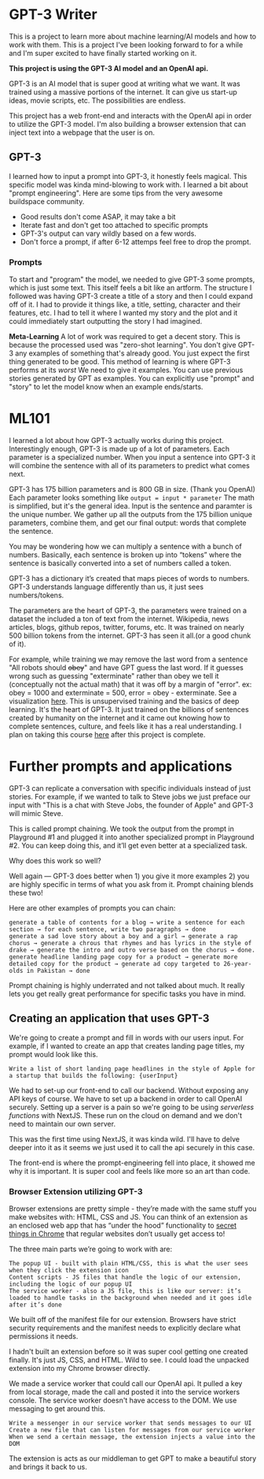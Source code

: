 # GPT-3 Writer
This is a project to learn more about machine learning/AI models and how to work with them. This is a project I've been looking forward to for a while and I'm super excited to have finally started working on it. 

<b>This project is using the GPT-3 AI model and an OpenAI api.</b>

GPT-3 is an AI model that is super good at writing what we want. It was trained using a massive portions of the internet. It can give us start-up ideas, movie scripts, etc. The possibilities are endless.

This project has a web front-end and interacts with the OpenAI api in order to utilize the GPT-3 model. I'm also building a browser extension that can inject text into a webpage that the user is on.

## GPT-3
I learned how to input a prompt into GPT-3, it honestly feels magical. This specific model was kinda mind-blowing to work with. I learned a bit about "prompt engineering". Here are some tips from the very awesome buildspace community.

- Good results don't come ASAP, it may take a bit
- Iterate fast and don't get too attached to specific prompts
- GPT-3's output can vary wildly based on a few words.
- Don't force a prompt, if after 6-12 attemps feel free to drop the prompt.

### Prompts
To start and "program" the model, we needed to give GPT-3 some prompts, which is just some text. This itself feels a bit like an artform. The structure I followed was having GPT-3 create a title of a story and then I could expand off of it. I had to provide it things like, a title, setting, character and their features, etc. I had to tell it where I wanted my story and the plot and it could immediately start outputting the story I had imagined.

<b>Meta-Learning</b>
A lot of work was required to get a decent story. This is because the processed used was "zero-shot learning". You don't give GPT-3 any examples of something that's already good. You just expect the first thing generated to be good. This method of learning is where GPT-3 performs at its <i>worst</i> We need to give it examples. You can use previous stories generated by GPT as examples. You can explicitly use "prompt" and "story" to let the model know when an example ends/starts.

# ML101
I learned a lot about how GPT-3 actually works during this project. Interestingly enough, GPT-3 is made up of a lot of parameters. Each parameter is a specialized number. When you input a sentence into GPT-3 it will combine the sentence with all of its parameters to predict what comes next.

GPT-3 has 175 billion parameters and is 800 GB in size. (Thank you OpenAI)
Each parameter looks something like ```output = input * parameter``` The math is simplified, but it's the general idea.
Input is the sentence and paramter is the unique number. We gather up all the outputs from the 175 billion unique parameters, combine them, and get our final output: words that complete the sentence.

You may be wondering how we can multiply a sentence with a bunch of numbers. Basically, each sentence is broken up into “tokens” where the sentence is basically converted into a set of numbers called a token.

GPT-3 has a dictionary it’s created that maps pieces of words to numbers. GPT-3 understands language differently than us, it just sees numbers/tokens.

The parameters are the heart of GPT-3, the parameters were trained on a dataset the included a ton of text from the internet. Wikipedia, news articles, blogs, github repos, twitter, forums, etc. It was trained on nearly 500 billion tokens from the internet. GPT-3 has seen it all.(or a good chunk of it).

For example, while training we may remove the last word from a sentence "All robots should ~~obey~~" and have GPT guess the last word. If it guesses wrong such as guessing "exterminate" rather than obey we tell it (conceptually not the actual math) that it was off by a margin of "error". ex: obey = 1000 and exterminate = 500, error = obey - exterminate. See a visualization [here](https://jalammar.github.io/images/gpt3/03-gpt3-training-step-back-prop.gif?utm_source=buildspace.so&utm_medium=buildspace_project). This is unsupervised training and the basics of deep learning. It's the heart of GPT-3. It just trained on the billions of sentences created by humanity on the internet and it came out knowing how to complete sentences, culture, and feels like it has a real understanding.
I plan on taking this course [here](https://course.fast.ai/Lessons/lesson3.html?utm_source=buildspace.so&utm_medium=buildspace_project) after this project is complete.

# Further prompts and applications
GPT-3 can replicate a conversation with specific individuals instead of just stories. For example, if we wanted to talk to Steve jobs we just preface our input with "This is a chat with Steve Jobs, the founder of Apple" and GPT-3 will mimic Steve.

This is called prompt chaining. We took the output from the prompt in Playground #1 and plugged it into another specialized prompt in Playground #2. You can keep doing this, and it’ll get even better at a specialized task.

Why does this work so well?

Well again — GPT-3 does better when 1) you give it more examples 2) you are highly specific in terms of what you ask from it. Prompt chaining blends these two!

Here are other examples of prompts you can chain:

    generate a table of contents for a blog → write a sentence for each section → for each sentence, write two paragraphs → done
    generate a sad love story about a boy and a girl → generate a rap chorus → generate a chrous that rhymes and has lyrics in the style of drake → generate the intro and outro verse based on the chorus → done.
    generate headline landing page copy for a product → generate more detailed copy for the product → generate ad copy targeted to 26-year-olds in Pakistan → done

Prompt chaining is highly underrated and not talked about much. It really lets you get really great performance for specific tasks you have in mind.

## Creating an application that uses GPT-3
We're going to create a prompt and fill in words with our users input. For example, if I wanted to create an app that creates landing page titles, my prompt would look like this.

```
Write a list of short landing page headlines in the style of Apple for a startup that builds the following: {userInput}
```

We had to set-up our front-end to call our backend. Without exposing any API keys of course. We have to set up a backend in order to call OpenAI securely. Setting up a server is a pain so we're going to be using <i>serverless functions</i> with NextJS. These run on the cloud on demand and we don't need to maintain our own server.

This was the first time using NextJS, it was kinda wild. I'll have to delve deeper into it as it seems we just used it to call the api securely in this case.

The front-end is where the prompt-engineering fell into place, it showed me why it is important. It is super cool and feels like more so an art than code.



 ### Browser Extension utilizing GPT-3
Browser extensions are pretty simple - they’re made with the same stuff you make websites with: HTML, CSS and JS. You can think of an extension as an enclosed web app that has “under the hood” functionality to [secret things in Chrome](https://developer.chrome.com/docs/extensions/mv3/architecture-overview/?utm_source=buildspace.so&utm_medium=buildspace_project) that regular websites don’t usually get access to!

The three main parts we’re going to work with are:

    The popup UI - built with plain HTML/CSS, this is what the user sees when they click the extension icon
    Content scripts - JS files that handle the logic of our extension, including the logic of our popup UI
    The service worker - also a JS file, this is like our server: it’s loaded to handle tasks in the background when needed and it goes idle after it’s done

We built off of the manifest file for our extension. Browsers have strict security requirements and the manifest needs to explicitly declare what permissions it needs.

I hadn't built an extension before so it was super cool getting one created finally. It's just JS, CSS, and HTML. Wild to see. I could load the unpacked extension into my Chrome browser directly.

We made a service worker that could call our OpenAI api. It pulled a key from local storage, made the call and posted it into the service workers console. The service worker doesn't have access to the DOM. We use messaging to get around this.

    Write a messenger in our service worker that sends messages to our UI
    Create a new file that can listen for messages from our service worker
    When we send a certain message, the extension injects a value into the DOM

The extension is acts as our middleman to get GPT to make a beautiful story and brings it back to us.


